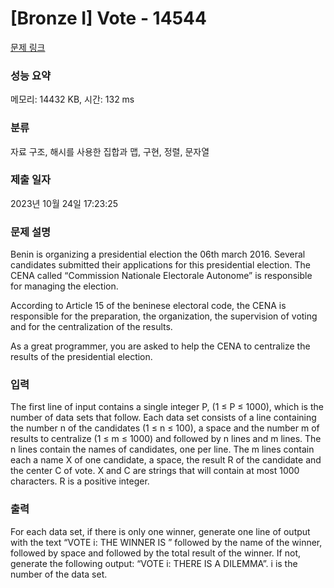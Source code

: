 # [Bronze I] Vote - 14544 

[문제 링크](https://www.acmicpc.net/problem/14544) 

### 성능 요약

메모리: 14432 KB, 시간: 132 ms

### 분류

자료 구조, 해시를 사용한 집합과 맵, 구현, 정렬, 문자열

### 제출 일자

2023년 10월 24일 17:23:25

### 문제 설명

<p>Benin is organizing a presidential election the 06th march 2016. Several candidates submitted their applications for this presidential election. The CENA called “Commission Nationale Electorale Autonome” is responsible for managing the election.</p>

<p>According to Article 15 of the beninese electoral code, the CENA is responsible for the preparation, the organization, the supervision of voting and for the centralization of the results.</p>

<p>As a great programmer, you are asked to help the CENA to centralize the results of the presidential election.</p>

### 입력 

 <p>The first line of input contains a single integer P, (1 ≤ P ≤ 1000), which is the number of data sets that follow. Each data set consists of a line containing the number n of the candidates (1 ≤ n ≤ 100), a space and the number m of results to centralize (1 ≤ m ≤ 1000) and followed by n lines and m lines. The n lines contain the names of candidates, one per line. The m lines contain each a name X of one candidate, a space, the result R of the candidate and the center C of vote. X and C are strings that will contain at most 1000 characters. R is a positive integer.</p>

### 출력 

 <p>For each data set, if there is only one winner, generate one line of output with the text “VOTE i: THE WINNER IS ” followed by the name of the winner, followed by space and followed by the total result of the winner. If not, generate the following output: “VOTE i: THERE IS A DILEMMA”. i is the number of the data set.</p>

